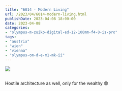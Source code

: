 ```yaml
---
title: "6014 - Modern Living"
url: /2023/04/6014-modern-living.html
publishDate: 2023-04-08 18:00:00
date: 2023-04-08
categories:
- "olympus-m-zuiko-digital-ed-12-100mm-f4-0-is-pro"
tags:
- "austria"
- "wien"
- "vienna"
- "olympus-om-d-e-m1-mk-ii"
---
```

<div class="container">
<div class="center"><a target="_blank" href="https://d25zfm9zpd7gm5.cloudfront.net/1200x1200/2019/20191023_151059_lr.jpg"><img class="webfeedsFeaturedVisual" src="https://d25zfm9zpd7gm5.cloudfront.net/0600x0600/2019/20191023_151059_lr.jpg" /></a></div>
</div>
<br />

Hostile architecture as well, only for the wealthy :smile:

